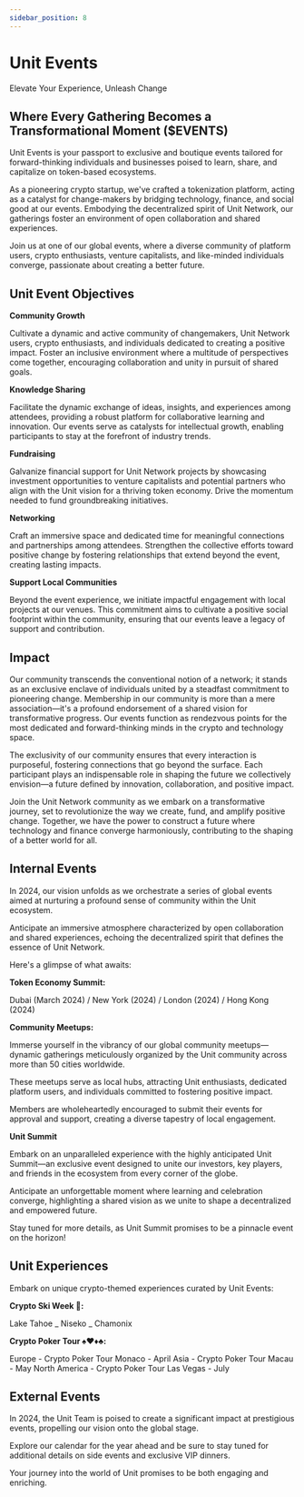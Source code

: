 ```yaml
---
sidebar_position: 8
---
```


# Unit Events

Elevate Your Experience, Unleash Change

## Where Every Gathering Becomes a Transformational Moment ($EVENTS)

Unit Events is your passport to exclusive and boutique events tailored for forward-thinking individuals and businesses poised to learn, share, and capitalize on token-based ecosystems.

As a pioneering crypto startup, we've crafted a tokenization platform, acting as a catalyst for change-makers by bridging technology, finance, and social good at our events. Embodying the decentralized spirit of Unit Network, our gatherings foster an environment of open collaboration and shared experiences.

Join us at one of our global events, where a diverse community of platform users, crypto enthusiasts, venture capitalists, and like-minded individuals converge, passionate about creating a better future.

## Unit Event Objectives

**Community Growth**

Cultivate a dynamic and active community of changemakers, Unit Network users, crypto enthusiasts, and individuals dedicated to creating a positive impact. Foster an inclusive environment where a multitude of perspectives come together, encouraging collaboration and unity in pursuit of shared goals.

**Knowledge Sharing**

Facilitate the dynamic exchange of ideas, insights, and experiences among attendees, providing a robust platform for collaborative learning and innovation. Our events serve as catalysts for intellectual growth, enabling participants to stay at the forefront of industry trends.

**Fundraising**

Galvanize financial support for Unit Network projects by showcasing investment opportunities to venture capitalists and potential partners who align with the Unit vision for a thriving token economy. Drive the momentum needed to fund groundbreaking initiatives.

**Networking**

Craft an immersive space and dedicated time for meaningful connections and partnerships among attendees. Strengthen the collective efforts toward positive change by fostering relationships that extend beyond the event, creating lasting impacts.

**Support Local Communities**

Beyond the event experience, we initiate impactful engagement with local projects at our venues. This commitment aims to cultivate a positive social footprint within the community, ensuring that our events leave a legacy of support and contribution.

## Impact

Our community transcends the conventional notion of a network; it stands as an exclusive enclave of individuals united by a steadfast commitment to pioneering change. Membership in our community is more than a mere association—it's a profound endorsement of a shared vision for transformative progress. Our events function as rendezvous points for the most dedicated and forward-thinking minds in the crypto and technology space.

The exclusivity of our community ensures that every interaction is purposeful, fostering connections that go beyond the surface. Each participant plays an indispensable role in shaping the future we collectively envision—a future defined by innovation, collaboration, and positive impact.

Join the Unit Network community as we embark on a transformative journey, set to revolutionize the way we create, fund, and amplify positive change. Together, we have the power to construct a future where technology and finance converge harmoniously, contributing to the shaping of a better world for all.

## Internal Events

In 2024, our vision unfolds as we orchestrate a series of global events aimed at nurturing a profound sense of community within the Unit ecosystem.

Anticipate an immersive atmosphere characterized by open collaboration and shared experiences, echoing the decentralized spirit that defines the essence of Unit Network.

Here's a glimpse of what awaits:

**Token Economy Summit:**

Dubai (March 2024) / New York (2024) / London (2024) / Hong Kong (2024)

**Community Meetups:**

Immerse yourself in the vibrancy of our global community meetups—dynamic gatherings meticulously organized by the Unit community across more than 50 cities worldwide.

These meetups serve as local hubs, attracting Unit enthusiasts, dedicated platform users, and individuals committed to fostering positive impact.

Members are wholeheartedly encouraged to submit their events for approval and support, creating a diverse tapestry of local engagement.

**Unit Summit**

Embark on an unparalleled experience with the highly anticipated Unit Summit—an exclusive event designed to unite our investors, key players, and friends in the ecosystem from every corner of the globe.

Anticipate an unforgettable moment where learning and celebration converge, highlighting a shared vision as we unite to shape a decentralized and empowered future.

Stay tuned for more details, as Unit Summit promises to be a pinnacle event on the horizon!

## Unit Experiences

Embark on unique crypto-themed experiences curated by Unit Events:

**Crypto Ski Week 🎿:**

Lake Tahoe _ Niseko _ Chamonix

**Crypto Poker Tour ♠️♥️♦️♣️:**

Europe - Crypto Poker Tour Monaco - April
Asia - Crypto Poker Tour Macau - May
North America - Crypto Poker Tour Las Vegas - July

## External Events

In 2024, the Unit Team is poised to create a significant impact at prestigious events, propelling our vision onto the global stage.

Explore our calendar for the year ahead and be sure to stay tuned for additional details on side events and exclusive VIP dinners.

Your journey into the world of Unit promises to be both engaging and enriching.
